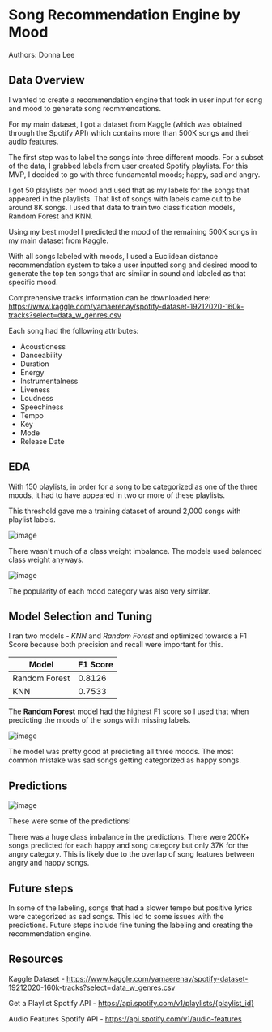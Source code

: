 # Song Recommendation Engine by Mood

Authors: Donna Lee 

## Data Overview 

I wanted to create a recommendation engine that took in user input for song and mood to generate song reommendations. 

For my main dataset, I got a dataset from Kaggle (which was obtained through the Spotify API) which contains more than 500K songs and their audio features. 

The first step was to label the songs into three different moods. For a subset of the data, I grabbed labels from user created Spotify playlists. For this MVP, I decided to go with three fundamental moods; happy, sad and angry. 

I got 50 playlists per mood and used that as my labels for the songs that appeared in the playlists. That list of songs with labels came out to be around 8K songs. I used that data to train two classification models, Random Forest and KNN. 

Using my best model I predicted the mood of the remaining 500K songs in my main dataset from Kaggle. 

With all songs labeled with moods, I used a Euclidean distance recommendation system to take a user inputted song and desired mood to generate the top ten songs that are similar in sound and labeled as that specific mood. 

Comprehensive tracks information can be downloaded here:  https://www.kaggle.com/yamaerenay/spotify-dataset-19212020-160k-tracks?select=data_w_genres.csv 

Each song had the following attributes: 
* Acousticness
* Danceability
* Duration 
* Energy
* Instrumentalness
* Liveness
* Loudness
* Speechiness
* Tempo
* Key
* Mode
* Release Date

## EDA

With 150 playlists, in order for a song to be categorized as one of the three moods, it had to have appeared in two or more of these playlists. 

This threshold gave me a training dataset of around 2,000 songs with playlist labels. 

![image](https://user-images.githubusercontent.com/76017120/117242575-884fd400-ae03-11eb-9dcc-3bbd8074297d.png)

There wasn't much of a class weight imbalance. The models used balanced class weight anyways. 

![image](https://user-images.githubusercontent.com/76017120/117242634-a289b200-ae03-11eb-8c30-067cf44fa09e.png)

The popularity of each mood category was also very similar. 



## Model Selection and Tuning

I ran two models - _KNN_ and _Random Forest_ and optimized towards a F1 Score because both precision and recall were important for this.  


| Model         | F1 Score    |
| -----------   | ----------- |
| Random Forest |   0.8126    |
|  KNN          |   0.7533    |


The **Random Forest** model had the highest F1 score so I used that when predicting the moods of the songs with missing labels.

![image](https://user-images.githubusercontent.com/76017120/117242777-eb416b00-ae03-11eb-8977-f5b0013d6274.png)

The model was pretty good at predicting all three moods. The most common mistake was sad songs getting categorized as happy songs. 

## Predictions 

![image](https://user-images.githubusercontent.com/76017120/117242893-2a6fbc00-ae04-11eb-8ea7-797eb2454d0b.png)

These were some of the predictions! 

There was a huge class imbalance in the predictions. There were 200K+ songs predicted for each happy and song category but only 37K for the angry category. This is likely due to the overlap of song features between angry and happy songs. 

## Future steps
In some of the labeling, songs that had a slower tempo but positive lyrics were categorized as sad songs. This led to some issues with the predictions. Future steps include fine tuning the labeling and creating the recommendation engine. 

## Resources
Kaggle Dataset - https://www.kaggle.com/yamaerenay/spotify-dataset-19212020-160k-tracks?select=data_w_genres.csv 

Get a Playlist Spotify API - https://api.spotify.com/v1/playlists/{playlist_id}
  
Audio Features Spotify API - https://api.spotify.com/v1/audio-features
